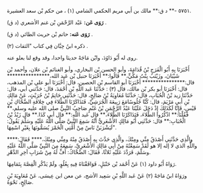 ٥٧٥١ -** د ق:** مالك بن أَبي مريم الحكمي الشامي (١) ، من حكم بْن سعد العشيرة.

**رَوَى عَن:** عَبْد الرَّحْمَنِ بْن غنم الأشعري (د ق) .

**رَوَى عَنه:** حاتم بْن حريث الطائي (د ق) .

ذكره ابنُ حِبَّان فِي كتاب "الثقات (٢) .

روى له أَبُو دَاوُدَ، وابْن مَاجَهْ حديثا واحدا، وقد وقع لنا بعلو عنه.

أَخْبَرَنَا بِهِ أَبُو الْفَرَجِ بْنُ قُدَامَةَ، وأبو الحسن بْن البخاري، وأبو الغنائم بْن علان، وأحمد بْن شَيْبَانَ، وزَيْنَبُ بِنْتُ مَكِّيٍّ،** قَالُوا:** أَخْبَرَنَا حنبل بْن عَبد الله،**************** قال:**************** أَخْبَرَنَا أبو القاسم بْن الحصين، قال: أَخْبَرَنَا أبو علي بْن المذهب، قال: أَخْبَرَنَا أبو بكر بْن مالك، قال (٣) : حَدَّثَنَا عَبد اللَّهِ بْن أَحْمَدَ، قال: حَدَّثني أبي، قال: حَدَّثَنَا زيد بْنُ الْحُبَابِ، قال: حَدَّثَنَا مُعَاوِيَةُ بْنُ صَالِحٍ، قال: حَدَّثَنِي حَاتِمُ بْنُ حُرَيْثٍ، عَنْ مَالِكِ بْنِ أَبي مَرْيَمَ، قال: كُنَّا جُلُوسًامَعَ رَبِيعَةَ الْجُرَشِيِّ، فَتَذَاكَرْنَا الطِّلاءَ فِي خِلافَةِ الضَّحَّاكِ بْنِ قَيْسٍ، فَإِنَّا لَكَذَلِكَ إِذْ دَخَلَ عَلَيْنَا عَبْدُ الرَّحْمَنِ بْنُ غَنْمٍ صَاحِبُ النَّبِيُّ صلى الله عليه وسلم،** فَقُلْنَا:** اذْكُرُوا الطِّلاءَ، فَتَذَاكَرْنَا الطِّلاءَ،** قال عَبد اللَّهِ:** قال أبي كَذَا.** قال زَيْدُ بْنُ الْحُبَابِ:** قال: حَدَّثَنِي أَبُو مَالِكٍ الأَشْعَرِيُّ أَنَّهُ سَمِعَ النَّبِيَّ صَلَّى اللَّهُ عَلَيْهِ وسَلَّمَ يَقُولُ: "لَيَشْرَبَنَّ نَاسٌ مِنْ أُمَّتِي الْخَمْرَ يُسَمُّونَهَا بِغَيْرِ اسْمِهَا.

والَّذِي حَدَّثَنِي أَصْدَقُ مِنِّي ومِنْكَ، والَّذِي حَدَّثَ بِهِ أَصْدَقُ مِنْهُ ومِنِّي ومِنْكَ،**** فَقَالَ:**** واللَّهِ الذي لا إله إلا هو لَقَدْ سَمِعْتُهُ مِنْ أَبِي مَالِكٍ الأَشْعَرِيِّ، سَمِعَهُ مِنَ النَّبِيِّ صَلَّى اللَّهُ عَلَيْهِ وسَلَّمَ، فَرَدَّدَ عَلَيْهِ ثَلاثًا، فَقَالَ: الضَّحَّاكُ: أُفٍّ لَهُ مِنْ شَرَابِ آخِرِ الدَّهْرِ.

رَوَاهُ أَبُو داود (١) عَنْ أَحْمَد بْن حَنْبَلٍ، فَوَافَقْنَاهُ فِيهِ بِعُلُوٍ، ولَمْ يَذْكُرِ الْقِصَّةَ بِتَمَامِهَا.

ورَوَاهُ ابنُ مَاجَهْ (٢) عَنْ عَبد اللَّهِ بْنِ سَعِيد الأشج، عن معن ابن عِيسَى، عَنْ مُعَاوِيَةَ بْنِ صَالِحٍ، نَحْوَهُ.